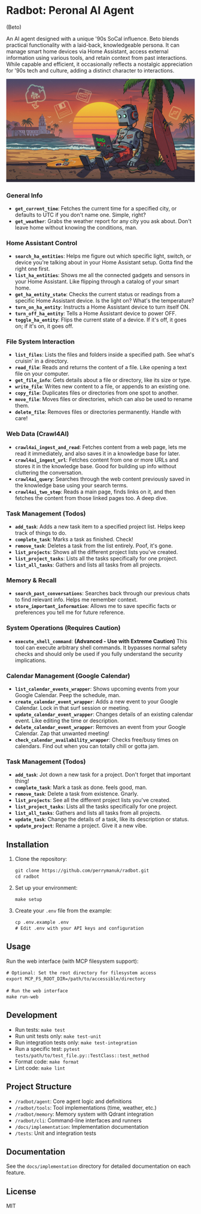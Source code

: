 # Radbot: Peronal AI Agent
(Beto)

An AI agent designed with a unique '90s SoCal influence. Beto blends practical functionality with a laid-back, knowledgeable persona. It can manage smart home devices via Home Assistant, access external information using various tools, and retain context from past interactions. While capable and efficient, it occasionally reflects a nostalgic appreciation for '90s tech and culture, adding a distinct character to interactions.

<p align="center">
  <img src="img/radbot.png" alt="RadBot">
</p>

### General Info

*   **`get_current_time`**: Fetches the current time for a specified city, or defaults to UTC if you don't name one. Simple, right?
*   **`get_weather`**: Grabs the weather report for any city you ask about. Don't leave home without knowing the conditions, man.

### Home Assistant Control

*   **`search_ha_entities`**: Helps me figure out which specific light, switch, or device you're talking about in your Home Assistant setup. Gotta find the right one first.
*   **`list_ha_entities`**: Shows me all the connected gadgets and sensors in your Home Assistant. Like flipping through a catalog of your smart home.
*   **`get_ha_entity_state`**: Checks the current status or readings from a specific Home Assistant device. Is the light on? What's the temperature?
*   **`turn_on_ha_entity`**: Instructs a Home Assistant device to turn itself ON.
*   **`turn_off_ha_entity`**: Tells a Home Assistant device to power OFF.
*   **`toggle_ha_entity`**: Flips the current state of a device. If it's off, it goes on; if it's on, it goes off.

### File System Interaction

*   **`list_files`**: Lists the files and folders inside a specified path. See what's cruisin' in a directory.
*   **`read_file`**: Reads and returns the content of a file. Like opening a text file on your computer.
*   **`get_file_info`**: Gets details about a file or directory, like its size or type.
*   **`write_file`**: Writes new content to a file, or appends to an existing one.
*   **`copy_file`**: Duplicates files or directories from one spot to another.
*   **`move_file`**: Moves files or directories, which can also be used to rename them.
*   **`delete_file`**: Removes files or directories permanently. Handle with care!

### Web Data (Crawl4AI)

*   **`crawl4ai_ingest_and_read`**: Fetches content from a web page, lets me read it immediately, and also saves it in a knowledge base for later.
*   **`crawl4ai_ingest_url`**: Fetches content from one or more URLs and stores it in the knowledge base. Good for building up info without cluttering the conversation.
*   **`crawl4ai_query`**: Searches through the web content previously saved in the knowledge base using your search terms.
*   **`crawl4ai_two_step`**: Reads a main page, finds links on it, and then fetches the content from those linked pages too. A deep dive.

### Task Management (Todos)

*   **`add_task`**: Adds a new task item to a specified project list. Helps keep track of things to do.
*   **`complete_task`**: Marks a task as finished. Check!
*   **`remove_task`**: Deletes a task from the list entirely. Poof, it's gone.
*   **`list_projects`**: Shows all the different project lists you've created.
*   **`list_project_tasks`**: Lists all the tasks specifically for one project.
*   **`list_all_tasks`**: Gathers and lists all tasks from all projects.

### Memory & Recall

*   **`search_past_conversations`**: Searches back through our previous chats to find relevant info. Helps me remember context.
*   **`store_important_information`**: Allows me to save specific facts or preferences you tell me for future reference.

### System Operations (Requires Caution)

*   **`execute_shell_command`**: **(Advanced - Use with Extreme Caution)** This tool can execute arbitrary shell commands. It bypasses normal safety checks and should only be used if you fully understand the security implications.


### Calendar Management (Google Calendar)

*   **`list_calendar_events_wrapper`**: Shows upcoming events from your Google Calendar. Peep the schedule, man.
*   **`create_calendar_event_wrapper`**: Adds a new event to your Google Calendar. Lock in that surf session or meeting.
*   **`update_calendar_event_wrapper`**: Changes details of an existing calendar event. Like editing the time or description.
*   **`delete_calendar_event_wrapper`**: Removes an event from your Google Calendar. Zap that unwanted meeting!
*   **`check_calendar_availability_wrapper`**: Checks free/busy times on calendars. Find out when you can totally chill or gotta jam.

### Task Management (Todos)

*   **`add_task`**: Jot down a new task for a project. Don't forget that important thing!
*   **`complete_task`**: Mark a task as done. feels good, man.
*   **`remove_task`**: Delete a task from existence. Gnarly.
*   **`list_projects`**: See all the different project lists you've created.
*   **`list_project_tasks`**: Lists all the tasks specifically for one project.
*   **`list_all_tasks`**: Gathers and lists all tasks from all projects.
*   **`update_task`**: Change the details of a task, like its description or status.
*   **`update_project`**: Rename a project. Give it a new vibe.

## Installation

1. Clone the repository:
   ```
   git clone https://github.com/perrymanuk/radbot.git
   cd radbot
   ```

2. Set up your environment:
   ```
   make setup
   ```

3. Create your `.env` file from the example:
   ```
   cp .env.example .env
   # Edit .env with your API keys and configuration
   ```

## Usage

Run the web interface (with MCP filesystem support):
```
# Optional: Set the root directory for filesystem access
export MCP_FS_ROOT_DIR=/path/to/accessible/directory

# Run the web interface
make run-web
```

## Development

- Run tests: `make test`
- Run unit tests only: `make test-unit`
- Run integration tests only: `make test-integration`
- Run a specific test: `pytest tests/path/to/test_file.py::TestClass::test_method`
- Format code: `make format`
- Lint code: `make lint`

## Project Structure

- `/radbot/agent`: Core agent logic and definitions
- `/radbot/tools`: Tool implementations (time, weather, etc.)
- `/radbot/memory`: Memory system with Qdrant integration
- `/radbot/cli`: Command-line interfaces and runners
- `/docs/implementation`: Implementation documentation
- `/tests`: Unit and integration tests

## Documentation

See the `docs/implementation` directory for detailed documentation on each feature.

## License

MIT
